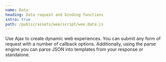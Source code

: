 ```yaml
---
name: Data
heading: Data request and binding functions
intro: true
path: /public/assets/wee/script/wee.data.js
---
```


Use Ajax to create dynamic web experiences. You can submit any form of request with a number of callback options. Additionally, using the parse engine you can parse JSON into templates from your response or standalone.
